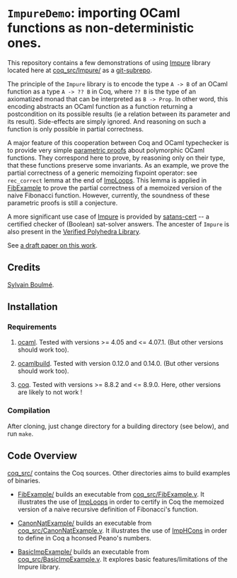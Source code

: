 # `ImpureDemo`: importing OCaml functions as non-deterministic ones.

This repository contains a few demonstrations of using
[Impure](https://github.com/boulme/Impure) library located here at
[coq_src/Impure/](coq_src/Impure/) as a
[git-subrepo](https://github.com/ingydotnet/git-subrepo).

The principle of the `Impure` library is to encode the type `A -> B`
of an OCaml function as a type `A -> ?? B` in Coq, where `?? B` is the
type of an axiomatized monad that can be interpreted as `B -> Prop`.
In other word, this encoding abstracts an OCaml function as a function
returning a postcondition on its possible results (ie a relation
between its parameter and its result). Side-effects are simply
ignored. And reasoning on such a function is only possible in partial
correctness.

A major feature of this cooperation between Coq and OCaml typechecker
is to provide very simple
[parametric proofs](http://homepages.inf.ed.ac.uk/wadler/topics/parametricity.html)
about polymorphic OCaml functions.  They correspond here to prove, by
reasoning only on their type, that these functions preserve some
invariants.  As an example, we prove the partial correctness of a
generic memoizing fixpoint operator: see `rec_correct` lemma at the
end of [ImpLoops](coq_src/Impure/ImpLoops.v).  This lemma is applied
in [FibExample](coq_src/FibExample.v) to prove the partial correctness
of a memoized version of the naive Fibonacci function.  However,
currently, the soundness of these parametric proofs is still a
conjecture.

A more significant use case of [Impure](https://github.com/boulme/Impure) is provided by [satans-cert](https://github.com/boulme/satans-cert) -- a certified checker of (Boolean) sat-solver answers.
The ancester of `Impure` is also present in the [Verified Polyhedra Library](https://github.com/VERIMAG-Polyhedra/VPL).

See [a draft paper on this work](https://hal.archives-ouvertes.fr/hal-02062288).

## Credits

[Sylvain Boulmé](mailto:Sylvain.Boulme@univ-grenoble-alpes.fr).

## Installation

### Requirements

1. [ocaml](https://ocaml.org/docs/install.html). Tested with versions >= 4.05 and <= 4.07.1. (But other versions should work too).

2. [ocamlbuild](https://github.com/ocaml/ocamlbuild). Tested with version 0.12.0 and 0.14.0. (But other versions should work too).

3. [coq](https://coq.inria.fr/). Tested with versions >= 8.8.2 and <= 8.9.0. Here, other versions are likely to not work !

### Compilation

After cloning, just change directory for a building directory (see below), and run `make`.

## Code Overview

[coq_src/](coq_src/) contains the Coq sources. Other directories aims to build examples of binaries.

- [FibExample/](FibExample/) builds an executable from [coq_src/FibExample.v](coq_src/FibExample.v). It illustrates the use of [ImpLoops](coq_src/Impure/ImpLoops.v) in order to certify in Coq the memoized version of a naive recursive definition of Fibonacci's function.

- [CanonNatExample/](CanonNatExample/) builds an executable from [coq_src/CanonNatExample.v](coq_src/CanonNatExample.v). It illustrates the use of [ImpHCons](coq_src/Impure/ImpHCons.v) in order to define in Coq a hconsed Peano's numbers.

- [BasicImpExample/](BasicImpExample/) builds an executable from [coq_src/BasicImpExample.v](coq_src/BasicImpExample.v). It explores basic features/limitations of the Impure library.
